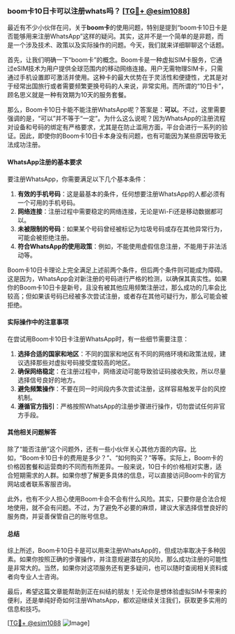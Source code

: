 ### boom卡10日卡可以注册whats吗？ [[TG💪+ @esim1088](https://t.me/s/esim1088)]

最近有不少小伙伴在问，关于**boom卡**的使用问题，特别是提到“boom卡10日卡是否能够用来注册WhatsApp”这样的疑问。其实，这并不是一个简单的是非题，而是一个涉及技术、政策以及实际操作的问题。今天，我们就来详细聊聊这个话题。

首先，让我们明确一下“boom卡”的概念。Boom卡是一种虚拟SIM卡服务，它通过eSIM技术为用户提供全球范围内的移动网络连接。用户无需物理SIM卡，只需通过手机设置即可激活并使用。这种卡的最大优势在于灵活性和便捷性，尤其是对于经常出国旅行或者需要频繁更换号码的人来说，非常实用。而所谓的“10日卡”，顾名思义就是一种有效期为10天的服务套餐。

那么，Boom卡10日卡能不能注册WhatsApp呢？答案是：**可以**。不过，这里需要强调的是，“可以”并不等于“一定”。为什么这么说呢？因为WhatsApp的注册流程对设备和号码的绑定有严格要求，尤其是在防止滥用方面，平台会进行一系列的验证。因此，即使你的Boom卡10日卡本身没有问题，也有可能因为某些原因导致无法成功注册。

#### WhatsApp注册的基本要求

要注册WhatsApp，你需要满足以下几个基本条件：

1. **有效的手机号码**：这是最基本的条件，任何想要注册WhatsApp的人都必须有一个可用的手机号码。
2. **网络连接**：注册过程中需要稳定的网络连接，无论是Wi-Fi还是移动数据都可以。
3. **未被限制的号码**：如果某个号码曾经被标记为垃圾号码或存在其他异常行为，可能会被拒绝注册。
4. **符合WhatsApp的使用政策**：例如，不能使用虚假信息注册，不能用于非法活动等。

Boom卡10日卡理论上完全满足上述前两个条件，但后两个条件则可能成为障碍。这是因为，WhatsApp会对新注册的号码进行严格的检测，以确保其真实性。如果你的Boom卡10日卡是新号，且没有被其他应用频繁注册过，那么成功的几率会比较高；但如果该号码已经被多次尝试注册，或者存在其他可疑行为，那么可能会被拒绝。

#### 实际操作中的注意事项

在尝试用Boom卡10日卡注册WhatsApp时，有一些细节需要注意：

1. **选择合适的国家和地区**：不同的国家和地区有不同的网络环境和政策法规，建议选择那些对虚拟号码接受度较高的地区。
2. **确保网络稳定**：在注册过程中，网络波动可能导致验证码接收失败，所以尽量选择信号良好的地方。
3. **避免频繁操作**：不要在同一时间段内多次尝试注册，这样容易触发平台的风控机制。
4. **遵循官方指引**：严格按照WhatsApp的注册步骤进行操作，切勿尝试任何非官方手段。

#### 其他相关问题解答

除了“能否注册”这个问题外，还有一些小伙伴关心其他方面的内容。比如，“Boom卡10日卡的费用是多少？”、“如何购买？”等等。实际上，Boom卡的价格因套餐和运营商的不同而有所差异。一般来说，10日卡的价格相对实惠，适合短期需求的人群。如果你想了解更多具体的信息，可以直接访问Boom卡的官方网站或者联系客服咨询。

此外，也有不少人担心使用Boom卡会不会有什么风险。其实，只要你是合法合规地使用，就不会有问题。不过，为了避免不必要的麻烦，建议大家选择信誉良好的服务商，并妥善保管自己的账号信息。

#### 总结

综上所述，Boom卡10日卡是可以用来注册WhatsApp的，但成功率取决于多种因素。如果你按照正确的步骤操作，并注意规避潜在的风险，那么成功注册的可能性是非常大的。当然，如果你对这项服务还有更多疑问，也可以随时查阅相关资料或者向专业人士咨询。

最后，希望这篇文章能帮助到正在纠结的朋友！无论你是想体验虚拟SIM卡带来的便利，还是单纯好奇如何注册WhatsApp，都欢迎继续关注我们，获取更多实用的信息和技巧。

[[TG💪+ @esim1088](https://t.me/s/esim1088) ![Image](https://i.postimg.cc/4NQfJmqS/Snipaste-2025-05-13-00-14-12.png)]
